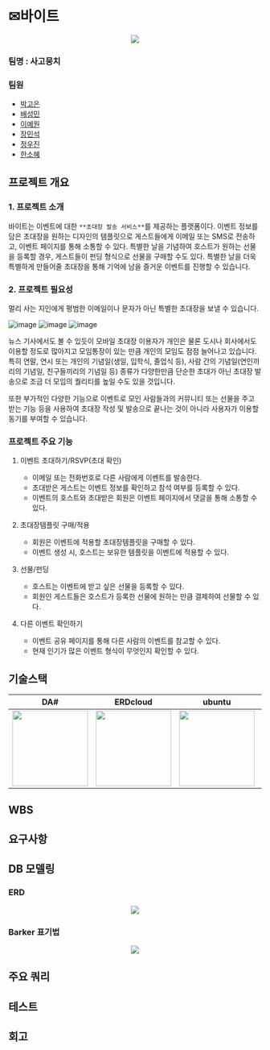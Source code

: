 # ✉바이트

<p align="center"><img src="https://github.com/swcamp/vite/blob/main/PNG/Readme/로고_수정.png"/></p>

### 팀명 : 사고뭉치

### 팀원

- [박고은](https://github.com/goeunpark123)
- [배성민](https://github.com/mini-xi)
- [이예원](https://github.com/onelee521)
- [장민석](https://github.com/ms1011)
- [정우진](https://github.com/Wrinkk)
- [한소혜](https://github.com/Sosohy)

## 프로젝트 개요

### 1. 프로젝트 소개

바이트는 이벤트에 대한 `**초대장 발송 서비스**`를 제공하는 플랫폼이다.  이벤트 정보를 담은 초대장을 원하는 디자인의 템플릿으로 게스트들에게 이메일 또는 SMS로 전송하고, 이벤트 페이지를 통해 소통할 수 있다. 특별한 날을 기념하여 호스트가 원하는 선물을 등록할 경우, 게스트들이 펀딩 형식으로 선물을 구매할 수도 있다. 특별한 날을 더욱 특별하게 만들어줄 초대장을 통해 기억에 남을 즐거운 이벤트를 진행할 수 있습니다.

### 2. 프로젝트 필요성

멀리 사는 지인에게 평범한 이메일이나 문자가 아닌 특별한 초대장을 보낼 수 있습니다.

![image](https://github.com/swcamp/vite/assets/64572078/2b5b1844-2ce1-4245-945d-dfa4dc86fcf8)
![image](https://github.com/swcamp/vite/assets/64572078/2907bfed-fa34-425d-b574-9f6a1c60201c)
![image](https://github.com/swcamp/vite/assets/64572078/be8bb5bb-b4c4-4f00-9267-f25144a835cc)


뉴스 기사에서도 볼 수 있듯이 모바일 초대장 이용자가 개인은 물론 도시나 회사에서도 이용할 정도로 많아지고  모임통장이 있는 만큼 개인의 모임도 점점 늘어나고 있습니다. 특히 연말, 연시 또는 개인의 기념일(생일, 입학식, 졸업식 등), 사람 간의 기념일(연인끼리의 기념일, 친구들끼리의 기념일 등) 종류가 다양한만큼 단순한 초대가 아닌 초대장 발송으로 조금 더 모임의 퀄리티를 높일 수도 있을 것입니다.

또한 부가적인 다양한 기능으로 이벤트로 모인 사람들과의 커뮤니티 또는 선물을 주고 받는 기능 등을 사용하여 초대장 작성 및 발송으로 끝나는 것이 아니라 사용자가 이용할 동기를 부여할 수 있습니다.

### 프로젝트 주요 기능

1. 이벤트 초대하기/RSVP(초대 확인)
    - 이메일 또는 전화번호로 다른 사람에게 이벤트를 발송한다.
    - 초대받은 게스트는 이벤트 정보를 확인하고 참석 여부를 등록할 수 있다.
    - 이벤트의 호스트와 초대받은 회원은 이벤트 페이지에서 댓글을 통해 소통할 수 있다.

2. 초대장템플릿 구매/적용
    - 회원은 이벤트에 적용할 초대장템플릿을 구매할 수 있다.
    - 이벤트 생성 시, 호스트는 보유한 템플릿을 이벤트에 적용할 수 있다.

3. 선물/펀딩
    - 호스트는 이벤트에 받고 싶은 선물을 등록할 수 있다.
    - 회원인 게스트들은 호스트가 등록한 선물에 원하는 만큼 결제하여 선물할 수 있다.

4. 다른 이벤트 확인하기
    - 이벤트 공유 페이지를 통해 다른 사람의 이벤트를 참고할 수 있다.
    - 현재 인기가 많은 이벤트 형식이 무엇인지 확인할 수 있다.

## 기술스택
|DA#|ERDcloud|ubuntu|mariaDB|
|---|---|---|---|
|<img src="https://github.com/swcamp/vite/blob/main/PNG/Readme/da%23.png" height="150" />|<img src="https://github.com/swcamp/vite/blob/main/PNG/Readme/erdcloud.png" height="150" />|<img src="https://github.com/swcamp/vite/blob/main/PNG/Readme/ubuntu.png" height="150" />|<img src="https://github.com/swcamp/vite/blob/main/PNG/Readme/mariadb.png" height="150" />|   

## WBS

## 요구사항

## DB 모델링

### ERD
<p align="center"><img src="https://github.com/swcamp/vite/blob/main/PNG/Readme/ERDcloud_modeling2.png"/></p>

### Barker 표기법
<p align="center"><img src="https://github.com/swcamp/vite/blob/main/PNG/Readme/barker2.PNG"/></p>

## 주요 쿼리

## 테스트

## 회고

